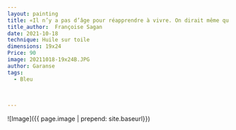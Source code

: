 ```yaml
---
layout: painting
title: «Il n’y a pas d’âge pour réapprendre à vivre. On dirait même qu’on ne fait que ça toute sa vie. Repartir. Recommencer. Respirer à nouveau. Comme si on n’apprenait jamais rien sur l’existence sauf parfois, une caractéristique de soi-même.»
title_author:  Françoise Sagan    
date: 2021-10-18
technique: Huile sur toile
dimensions: 19x24
Price: 90
image: 20211018-19x24B.JPG
author: Garanse
tags:
  - Bleu
  
  
  
---
```

![Image]({{ page.image | prepend: site.baseurl}})

